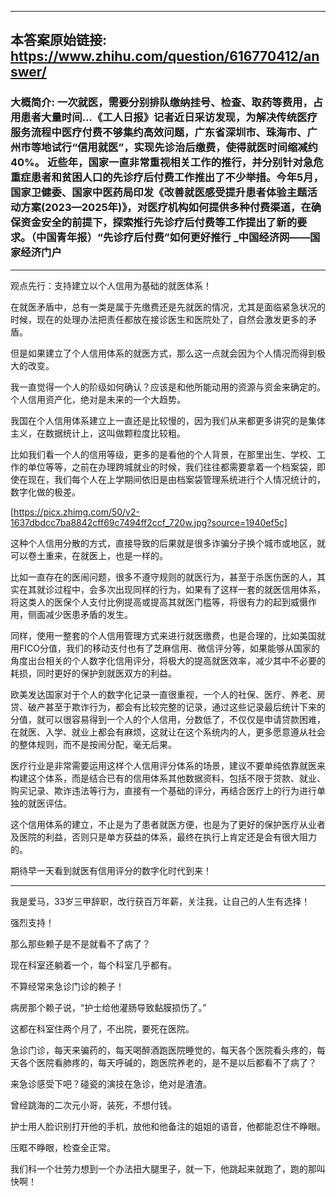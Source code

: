 ----------------------------------------
## 本答案原始链接: https://www.zhihu.com/question/616770412/answer/
### 大概简介: 一次就医，需要分别排队缴纳挂号、检查、取药等费用，占用患者大量时间…《工人日报》记者近日采访发现，为解决传统医疗服务流程中医疗付费不够集约高效问题，广东省深圳市、珠海市、广州市等地试行“信用就医”，实现先诊治后缴费，使得就医时间缩减约40%。 近些年，国家一直非常重视相关工作的推行，并分别针对急危重症患者和贫困人口的先诊疗后付费工作推出了不少举措。今年5月，国家卫健委、国家中医药局印发《改善就医感受提升患者体验主题活动方案(2023—2025年)》，对医疗机构如何提供多种付费渠道，在确保资金安全的前提下，探索推行先诊疗后付费等工作提出了新的要求。（中国青年报）“先诊疗后付费”如何更好推行 _中国经济网――国家经济门户
----------------------------------------
观点先行：支持建立以个人信用为基础的就医体系！


在就医矛盾中，总有一类是属于先缴费还是先就医的情况，尤其是面临紧急状况的时候，现在的处理办法把责任都放在接诊医生和医院处了，自然会激发更多的矛盾。


但是如果建立了个人信用体系的就医方式，那么这一点就会因为个人情况而得到极大的改变。


我一直觉得一个人的阶级如何确认？应该是和他所能动用的资源与资金来确定的。个人信用资产化，绝对是未来的一个大趋势。


我国在个人信用体系建立上一直还是比较慢的，因为我们从来都更多讲究的是集体主义，在数据统计上，这叫做颗粒度比较粗。


比如我们看一个人的信用等级，更多的是看他的个人背景，在那里出生、学校、工作的单位等等，之前在办理跨城就业的时候，我们往往都需要拿着一个档案袋，即使在现在，我们每个人在上学期间依旧是由档案袋管理系统进行个人情况统计的，数字化做的极差。

[https://picx.zhimg.com/50/v2-1637dbdcc7ba8842cff69c7494ff2ccf_720w.jpg?source=1940ef5c]


这种个人信用分散的方式，直接导致的后果就是很多诈骗分子换个城市或地区，就可以卷土重来，在就医上，也是一样的。


比如一直存在的医闹问题，很多不遵守规则的就医行为，甚至于杀医伤医的人，其实在其就诊过程中，会多次出现同样的行为，如果有了这样一套的就医信用体系，将这类人的医保个人支付比例提高或提高其就医门槛等，将很有力的起到威慑作用，侧面减少医患矛盾的发生。


同样，使用一整套的个人信用管理方式来进行就医缴费，也是合理的，比如美国就用FICO分值，我们的移动支付也有了芝麻信用、微信评分等，如果能够从国家的角度出台相关的个人数字化信用评分，将极大的提高就医效率，减少其中不必要的耗损，同时更好的保护到就医双方的利益。


欧美发达国家对于个人的数字化记录一直很重视，一个人的社保、医疗、养老、房贷、破产甚至于欺诈行为，都会有比较完整的记录，通过这些记录最后统计下来的分值，就可以很容易得到一个人的个人信用，分数低了，不仅仅是申请贷款困难，在就医、入学、就业上都会有麻烦，这就让在这个系统内的人，更多愿意遵从社会的整体规则，而不是按闹分配，毫无后果。


医疗行业是非常需要运用这样个人信用评分体系的场景，建议不要单纯依靠就医来构建这个体系，而是结合已有的信用体系其他数据资料，包括不限于贷款、就业、购买记录、欺诈违法等行为，直接有一个基础的评分，再结合医疗上的行为进行单独的就医评估。


这个信用体系的建立，不止是为了患者就医方便，也是为了更好的保护医疗从业者及医院的利益，否则只是单方获益的体系，最终在执行上肯定还是会有很大阻力的。


期待早一天看到就医有信用评分的数字化时代到来！




----------------------------------------


我是爱马，33岁三甲辞职，改行获百万年薪，关注我，让自己的人生有选择！

强烈支持！

那么那些赖子是不是就看不了病了？

现在科室还躺着一个，每个科室几乎都有。

不算经常来急诊门诊的赖子！

病房那个赖子说，“护士给他灌肠导致黏膜损伤了。”

这都在科室住两个月了，不出院，要死在医院。

急诊门诊，每天来骗药的，每天喝醉酒跑医院睡觉的，每天各个医院看头疼的，每天各个医院看肺疼的，每天呼碱的，跑医院养老的，是不是以后都看不了病了？

来急诊感受下吧？碰瓷的演技在急诊，绝对是渣渣。

曾经跳海的二次元小哥，装死，不想付钱。

护士用人脸识别打开他的手机，放他和他备注的姐姐的语音，他都能忍住不睁眼。

压眶不睁眼，检查全正常。

我们科一个壮劳力想到一个办法扭大腿里子，就一下，他跳起来就跑了，跑的那叫快啊！